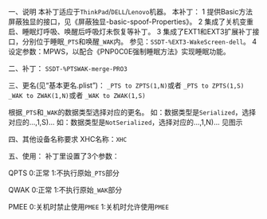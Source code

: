 一、说明
本补丁适应于`ThinkPad`/`DELL`/`Lenovo`机器。
本补丁：
1 提供Basic方法屏蔽独显的接口，见《屏蔽独显-basic-spoof-Properties》。
2 集成了关机变重启、睡眠灯呼吸、唤醒后呼吸灯未恢复等补丁。
3 集成了EXT1和EXT3扩展补丁接口，分别位于睡眠`_PTS`和唤醒`_WAK`内。
  参见：`SSDT-%EXT3-WakeScreen-dell`。
4 设定参数：MPWS，以配合《PNP0C0E强制睡眠方法》实现睡眠功能。

二、补丁：
`SSDT-%PTSWAK-merge-PRO3`

三、更名(见“基本更名.plist”)：
`_PTS to ZPTS(1,N)`或者
`_PTS to ZPTS(1,S)`
`_WAK to ZWAK(1,N)`或者
`_WAK to ZWAK(1,S)`

根据`_PTS`和`_WAK`的数据类型选择对应的更名。
如：数据类型是`Serialized`，选择对应的...,1,S)...
如：数据类型是`NotSerialized`，选择对应的...,1,N)...
见图示

四、其他设备名称要求
XHC名称：`XHC`

五、使用：
补丁里设置了3个参数：

QPTS
0:正常
1:不执行原始`_PTS`部分

QWAK
0:正常
1:不执行原始`_WAK`部分

PMEE
0:关机时禁止使用`PMEE`
1:关机时允许使用`PMEE`

